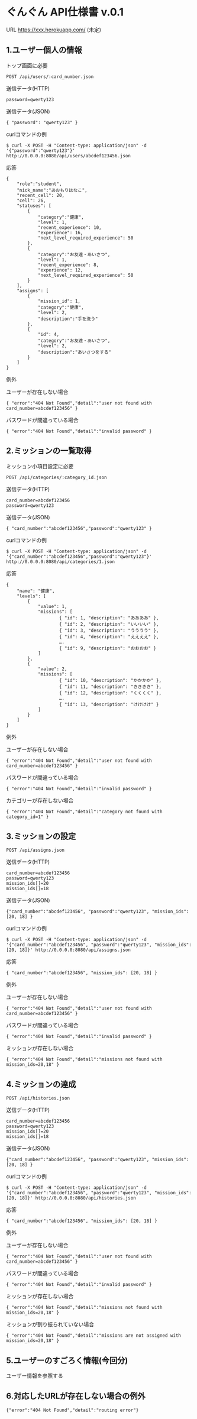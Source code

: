 # ぐんぐん API仕様書 v.0.1

URL https://xxx.herokuapp.com/ (未定)

## 1.ユーザー個人の情報

トップ画面に必要
```
POST /api/users/:card_number.json
```

送信データ(HTTP)
```
password=qwerty123
```

送信データ(JSON)
```
{ "password": "qwerty123" }
```

curlコマンドの例
```
$ curl -X POST -H "Content-type: application/json" -d '{"password":"qwerty123"}' http://0.0.0.0:8080/api/users/abcdef123456.json
```

応答
```
{
    "role":"student",
    "nick_name":"あおもりはなこ",
    "recent_cell": 20,
    "cell": 26,
    "statuses": [
        {
            "category":"健康",
            "level": 1,
            "recent_experience": 10,
            "experience": 16,
            "next_level_required_experience": 50
        },
        {
            "category":"お友達・あいさつ",
            "level": 1,
            "recent_experience": 8,
            "experience": 12,
            "next_level_required_experience": 50
        }
    ],
    "assigns": [
        {
            "mission_id": 1,
            "category":"健康",
            "level": 2,
            "description":"手を洗う"
        },
        {
            "id": 4,
            "category":"お友達・あいさつ",
            "level": 2,
            "description":"あいさつをする"
        }
    ]
}
```

例外

ユーザーが存在しない場合
```
{ "error":"404 Not Found","detail":"user not found with card_number=abcdef123456" }
```
パスワードが間違っている場合
```
{ "error":"404 Not Found","detail":"invalid password" }
```

## 2.ミッションの一覧取得

ミッション小項目設定に必要
```
POST /api/categories/:category_id.json
```

送信データ(HTTP)
```
card_number=abcdef123456
password=qwerty123
```

送信データ(JSON)
```
{ "card_number":"abcdef123456","password":"qwerty123" }
```

curlコマンドの例
```
$ curl -X POST -H "Content-type: application/json" -d '{"card_number":"abcdef123456","password":"qwerty123"}' http://0.0.0.0:8080/api/categories/1.json
```

応答
```
{
    "name": "健康",
    "levels": [
        {
            "value": 1,
            "missions": [
                    { "id": 1, "description": "ああああ" },
                    { "id": 2, "description": "いいいい" },
                    { "id": 3, "description": "うううう" },
                    { "id": 4, "description": "ええええ" },
                    ….
                    { "id": 9, "description": "おおおお" }
            ]
        },
        {
            "value": 2,
            "missions": [
                    { "id": 10, "description": "かかかか" },
                    { "id": 11, "description": "きききき" },
                    { "id": 12, "description": "くくくく" },
                    ….
                    { "id": 13, "description": "けけけけ" }
            ]
        }
    ]
}
```

例外

ユーザーが存在しない場合
```
{ "error":"404 Not Found","detail":"user not found with card_number=abcdef123456" }
```
パスワードが間違っている場合
```
{ "error":"404 Not Found","detail":"invalid password" }
```
カテゴリーが存在しない場合
```
{ "error":"404 Not Found","detail":"category not found with category_id=1" }
```

## 3.ミッションの設定
```
POST /api/assigns.json
```

送信データ(HTTP)
```
card_number=abcdef123456
password=qwerty123
mission_ids[]=20
mission_ids[]=18
```

送信データ(JSON)

```
{"card_number":"abcdef123456", "password":"qwerty123", "mission_ids": [20, 18] }
```

curlコマンドの例
```
$ curl -X POST -H "Content-type: application/json" -d '{"card_number":"abcdef123456", "password":"qwerty123", "mission_ids": [20, 18]}' http://0.0.0.0:8080/api/assigns.json
```

応答
```
{ "card_number":"abcdef123456", "mission_ids": [20, 18] }
```

例外

ユーザーが存在しない場合
```
{ "error":"404 Not Found","detail":"user not found with card_number=abcdef123456" }
```
パスワードが間違っている場合
```
{ "error":"404 Not Found","detail":"invalid password" }
```
ミッションが存在しない場合
```
{ "error":"404 Not Found","detail":"missions not found with mission_ids=20,18" }
```

## 4.ミッションの達成
```
POST /api/histories.json
```

送信データ(HTTP)
```
card_number=abcdef123456
password=qwerty123
mission_ids[]=20
mission_ids[]=18
```

送信データ(JSON)

```
{"card_number":"abcdef123456", "password":"qwerty123", "mission_ids": [20, 18] }
```

curlコマンドの例
```
$ curl -X POST -H "Content-type: application/json" -d '{"card_number":"abcdef123456", "password":"qwerty123", "mission_ids": [20, 18]}' http://0.0.0.0:8080/api/histories.json
```

応答
```
{ "card_number":"abcdef123456", "mission_ids": [20, 18] }
```



例外

ユーザーが存在しない場合
```
{ "error":"404 Not Found","detail":"user not found with card_number=abcdef123456" }
```
パスワードが間違っている場合
```
{ "error":"404 Not Found","detail":"invalid password" }
```
ミッションが存在しない場合
```
{ "error":"404 Not Found","detail":"missions not found with mission_ids=20,18" }
```
ミッションが割り振られていない場合
```
{ "error":"404 Not Found","detail":"missions are not assigned with mission_ids=20,18" }
```

## 5.ユーザーのすごろく情報(今回分)

ユーザー情報を参照する

## 6.対応したURLが存在しない場合の例外
```
{"error":"404 Not Found","detail":"routing error"}
```

